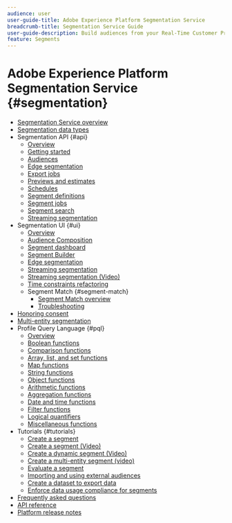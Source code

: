 ```yaml
---
audience: user
user-guide-title: Adobe Experience Platform Segmentation Service
breadcrumb-title: Segmentation Service Guide
user-guide-description: Build audiences from your Real-Time Customer Profile data using Adobe Experience Platform generated segment definitions or external sources.
feature: Segments
---
```


# Adobe Experience Platform Segmentation Service {#segmentation}

- [Segmentation Service overview](home.md)
- [Segmentation data types](data-types.md)
- Segmentation API {#api}
    - [Overview](api/overview.md)
    - [Getting started](api/getting-started.md)
    - [Audiences](api/audiences.md)
    - [Edge segmentation](api/edge-segmentation.md)
    - [Export jobs](api/export-jobs.md)
    - [Previews and estimates](api/previews-and-estimates.md)
    - [Schedules](api/schedules.md)
    - [Segment definitions](api/segment-definitions.md)
    - [Segment jobs](api/segment-jobs.md)
    - [Segment search](api/segment-search.md)
    - [Streaming segmentation](api/streaming-segmentation.md)
- Segmentation UI {#ui}
    - [Overview](ui/overview.md)
    - [Audience Composition](ui/audience-composition.md)
    - [Segment dashboard](ui/segment-dashboard.md)
    - [Segment Builder](ui/segment-builder.md)
    - [Edge segmentation](ui/edge-segmentation.md)
    - [Streaming segmentation](ui/streaming-segmentation.md)
    - [Streaming segmentation (Video)](video/streaming-segmentation-overview.md)
    - [Time constraints refactoring](ui/segment-refactoring.md)
    - Segment Match {#segment-match}
      - [Segment Match overview](ui/segment-match/overview.md) 
      - [Troubleshooting](ui/segment-match/troubleshooting.md)
- [Honoring consent](consents.md)
- [Multi-entity segmentation](multi-entity-segmentation.md)
- Profile Query Language {#pql}
  - [Overview](pql/overview.md)
  - [Boolean functions](pql/boolean-functions.md)
  - [Comparison functions](pql/comparison-functions.md)
  - [Array, list, and set functions](pql/array-functions.md)
  - [Map functions](pql/map-functions.md)
  - [String functions](pql/string-functions.md)
  - [Object functions](pql/object-functions.md)
  - [Arithmetic functions](pql/arithmetic-functions.md)
  - [Aggregation functions](pql/aggregation-functions.md)
  - [Date and time functions](pql/datetime-functions.md)
  - [Filter functions](pql/filter-functions.md)
  - [Logical quantifiers](pql/logical-quantifiers.md)
  - [Miscellaneous functions](pql/misc-functions.md)
- Tutorials {#tutorials}
  - [Create a segment](tutorials/create-a-segment.md)
  - [Create a segment (Video)](video/create-segment.md)
  - [Create a dynamic segment (Video)](video/create-a-dynamic-segment.md)
  - [Create a multi-entity segment (video)](video/create-multi-entity-segments.md)
  - [Evaluate a segment](tutorials/evaluate-a-segment.md)
  - [Importing and using external audiences](tutorials/using-external-audiences.md)
  - [Create a dataset to export data](tutorials/create-dataset-export-segment.md)
  - [Enforce data usage compliance for segments](tutorials/governance.md)
- [Frequently asked questions](./faq.md)
- [API reference](https://www.adobe.io/experience-platform-apis/references/segmentation/)
- [Platform release notes](https://www.adobe.com/go/platform-release-notes-en)